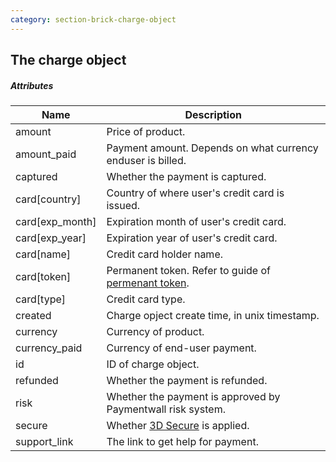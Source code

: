 ```yaml
---
category: section-brick-charge-object
---
```


## The charge object

##### Attributes

|Name|Description|
|---|---|
|amount| Price of product.|
|amount_paid| Payment amount. Depends on what currency enduser is billed.|
|captured| Whether the payment is captured.|
|card[country]| Country of where user's credit card is issued.|
|card[exp_month]| Expiration month of user's credit card.|
|card[exp_year]| Expiration year of user's credit card.|
|card[name]| Credit card holder name.|
|card[token]| Permanent token. Refer to guide of [permenant token](/integration/direct/brick/charge).|
|card[type]| Credit card type.|
|created| Charge opject create time, in unix timestamp.|
|currency| Currency of product.|
|currency_paid| Currency of end-user payment.|
|id| ID of charge object.|
|refunded| Whether the payment is refunded.|
|risk| Whether the payment is approved by Paymentwall risk system. |
|secure| Whether [3D Secure](/integration/direct/brick/3dsecure) is applied.|
|support_link| The link to get help for payment.|
